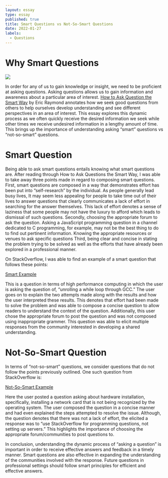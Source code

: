 ```yaml
---
layout: essay
type: essay
published: true
title: Smart Questions vs Not-So-Smart Questions
date: 2022-01-27
labels:
  - Questions
---
```


# Why Smart Questions

<img class="ui medium right floated rounded image" src="../images/questions.jpeg">

In order for any of us to gain knowledge or insight, we need to be proficient at asking questions.  Asking questions allows us to gain information and awareness about a particular area of interest.  [How to Ask Question the Smart Way](http://www.catb.org/esr/faqs/smart-questions.html) by Eric Raymond annotates how we seek good questions from others to help ourselves develop understanding and see different perspectives in an area of interest.  This essay explores this dynamic process as we often quickly receive the desired information we seek while other times we receive undesired information in a lengthy amount of time.  This brings up the importance of understanding asking “smart” questions vs “not-so-smart” questions.

# Smart Question

Being able to ask smart questions entails knowing what smart questions are.  After reading through How to Ask Questions the Smart Way, I was able to take away three points made in regard to composing smart questions. First, smart questions are composed in a way that demonstrates effort has been put into “self-research” by the individual.  As people generally lead busy lives, It may seem less appealing for people to take time out of their lives to answer questions that clearly communicates a lack of effort in searching for the answer themselves.  This lack of effort denotes a sense of laziness that some people may not have the luxury to afford which leads to dismissal of such questions.  Secondly, choosing the appropriate forum to ask the question.  Asking a JavaScript programming question in a channel dedicated to C programming, for example, may not be the best thing to do to find out pertinent information.  Knowing the appropriate resources or venues to ask specific questions  Third, being clear and concise in stating the problem trying to be solved as well as the efforts that have already been explored in a professional manner. 

On StackOverflow, I was able to find an example of a smart question that follows these points: 

[Smart Example](https://stackoverflow.com/questions/36110591/how-to-ask-gcc-to-completely-unroll-this-loop-i-e-peel-this-loop)    

This is a question in terms of high performance computing in which the user is asking the question of, “unrolling a while loop through GCC.”  The user goes on to explain the two attempts made along with the results and how the user interpreted these results.  This denotes that effort had been made to solve the problem and was able to compose a concise question to allow readers to understand the context of the question.  Additionally, this user chose the appropriate forum to post the question and was not composed using inappropriate grammer.  This question was able to elicit multiple responses from the community interested in developing a shared understanding.   

# Not-So-Smart Question

In terms of “not-so-smart” questions, we consider questions that do not follow the points previously outlined.  One such question from StackOverflow is: 

[Not-So-Smart Example](https://stackoverflow.com/questions/70885103/intel-network-adapter-not-recognised-during-centos-7-installation)   

Here the user posted a question asking about hardware installation, specifically, installing a network card that is not being recognized by the operating system.  The user composed the question in a concise manner and had even explained the steps attempted to resolve the issue.  Although, the question denotes that there was not a lack of effort, the elicited a response was to “use StackOverflow for programming questions, not setting up servers.”  This highlights the importance of choosing the appropriate forum/communities to post questions to.  

In conclusion, understanding the dynamic process of “asking a question” is important in order to receive effective answers and feedback in a timely manner.  Smart questions are also effective in expanding the understanding of the communities involved with the response.  Future questions in professional settings should follow smart principles for efficient and effective answers.      
